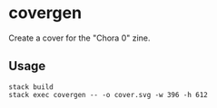 # covergen

Create a cover for the "Chora 0" zine.

## Usage

```
stack build
stack exec covergen -- -o cover.svg -w 396 -h 612
```
